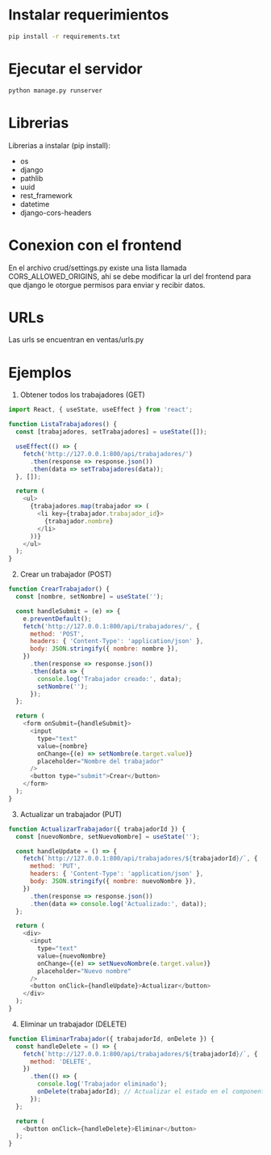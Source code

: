 # Instalar requerimientos
```bash
pip install -r requirements.txt
```
# Ejecutar el servidor
```bash
python manage.py runserver
```

# Librerias
Librerias a instalar (pip install):
- os
- django
- pathlib
- uuid
- rest_framework
- datetime
- django-cors-headers

# Conexion con el frontend
En el archivo crud/settings.py existe una lista llamada CORS_ALLOWED_ORIGINS, ahí se debe modificar la url del frontend para que django le otorgue permisos para enviar y recibir datos.

# URLs
Las urls se encuentran en ventas/urls.py

# Ejemplos
1. Obtener todos los trabajadores (GET)
```js
import React, { useState, useEffect } from 'react';

function ListaTrabajadores() {
  const [trabajadores, setTrabajadores] = useState([]);

  useEffect(() => {
    fetch('http://127.0.0.1:800/api/trabajadores/')
      .then(response => response.json())
      .then(data => setTrabajadores(data));
  }, []);

  return (
    <ul>
      {trabajadores.map(trabajador => (
        <li key={trabajador.trabajador_id}>
          {trabajador.nombre}
        </li>
      ))}
    </ul>
  );
}
```

2. Crear un trabajador (POST)
```js
function CrearTrabajador() {
  const [nombre, setNombre] = useState('');

  const handleSubmit = (e) => {
    e.preventDefault();
    fetch('http://127.0.0.1:800/api/trabajadores/', {
      method: 'POST',
      headers: { 'Content-Type': 'application/json' },
      body: JSON.stringify({ nombre: nombre }),
    })
      .then(response => response.json())
      .then(data => {
        console.log('Trabajador creado:', data);
        setNombre('');
      });
  };

  return (
    <form onSubmit={handleSubmit}>
      <input
        type="text"
        value={nombre}
        onChange={(e) => setNombre(e.target.value)}
        placeholder="Nombre del trabajador"
      />
      <button type="submit">Crear</button>
    </form>
  );
}
```

3. Actualizar un trabajador (PUT)
```js
function ActualizarTrabajador({ trabajadorId }) {
  const [nuevoNombre, setNuevoNombre] = useState('');

  const handleUpdate = () => {
    fetch(`http://127.0.0.1:800/api/trabajadores/${trabajadorId}/`, {
      method: 'PUT',
      headers: { 'Content-Type': 'application/json' },
      body: JSON.stringify({ nombre: nuevoNombre }),
    })
      .then(response => response.json())
      .then(data => console.log('Actualizado:', data));
  };

  return (
    <div>
      <input
        type="text"
        value={nuevoNombre}
        onChange={(e) => setNuevoNombre(e.target.value)}
        placeholder="Nuevo nombre"
      />
      <button onClick={handleUpdate}>Actualizar</button>
    </div>
  );
}
```

4. Eliminar un trabajador (DELETE)
```js
function EliminarTrabajador({ trabajadorId, onDelete }) {
  const handleDelete = () => {
    fetch(`http://127.0.0.1:800/api/trabajadores/${trabajadorId}/`, {
      method: 'DELETE',
    })
      .then(() => {
        console.log('Trabajador eliminado');
        onDelete(trabajadorId); // Actualizar el estado en el componente padre
      });
  };

  return (
    <button onClick={handleDelete}>Eliminar</button>
  );
}
```
